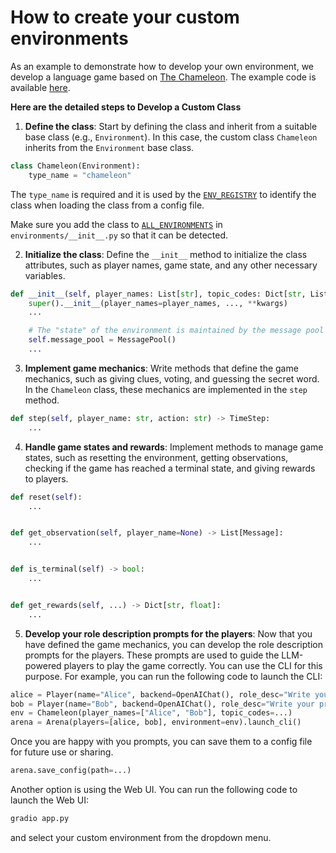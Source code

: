 # How to create your custom environments

As an example to demonstrate how to develop your own environment, we develop a language
game based on [The Chameleon](https://bigpotato.co.uk/blogs/blog/how-to-play-the-chameleon-instructions).
The example code is available [here](../../chatarena/environments/chameleon.py).

**Here are the detailed steps to Develop a Custom Class**

1. **Define the class**: Start by defining the class and inherit from a suitable base class (e.g., `Environment`). In
   this case, the custom class `Chameleon` inherits from the `Environment` base class.

```python
class Chameleon(Environment):
    type_name = "chameleon"
```

The `type_name` is required and it is used by the [`ENV_REGISTRY`](chatarena/environments/__init__.py#L13) to identify
the class when loading the class
from a config file.

Make sure you add the class to [`ALL_ENVIRONMENTS`](chatarena/environments/__init__.py#L17)
in `environments/__init__.py` so that it can be detected.

2. **Initialize the class**: Define the `__init__` method to initialize the class attributes, such as player names, game
   state, and any other necessary variables.

```python
def __init__(self, player_names: List[str], topic_codes: Dict[str, List[str]] = None, **kwargs):
    super().__init__(player_names=player_names, ..., **kwargs)
    ...

    # The "state" of the environment is maintained by the message pool
    self.message_pool = MessagePool()
    ...
```

3. **Implement game mechanics**: Write methods that define the game mechanics, such as giving clues, voting, and
   guessing the secret word. In the `Chameleon` class, these mechanics are implemented in the `step` method.

```python
def step(self, player_name: str, action: str) -> TimeStep:
    ...
```

4. **Handle game states and rewards**: Implement methods to manage game states, such as resetting the environment,
   getting
   observations, checking if the game has reached a terminal state, and giving rewards to players.

```python
def reset(self):
    ...


def get_observation(self, player_name=None) -> List[Message]:
    ...


def is_terminal(self) -> bool:
    ...


def get_rewards(self, ...) -> Dict[str, float]:
    ...
```

5. **Develop your role description prompts for the players**: Now that you have defined the game mechanics, you can
   develop the role description prompts for the players. These prompts are used to guide the LLM-powered players to play
   the game
   correctly. You can use the CLI for this purpose. For example, you can run the following code to launch the CLI:

```python
alice = Player(name="Alice", backend=OpenAIChat(), role_desc="Write your prompt here")
bob = Player(name="Bob", backend=OpenAIChat(), role_desc="Write your prompt here")
env = Chameleon(player_names=["Alice", "Bob"], topic_codes=...)
arena = Arena(players=[alice, bob], environment=env).launch_cli()
```

Once you are happy with you prompts, you can save them to a config file for future use or sharing.

```python
arena.save_config(path=...)
```

Another option is using the Web UI. You can run the following code to launch the Web UI:

```bash
gradio app.py
```

and select your custom environment from the dropdown menu.

